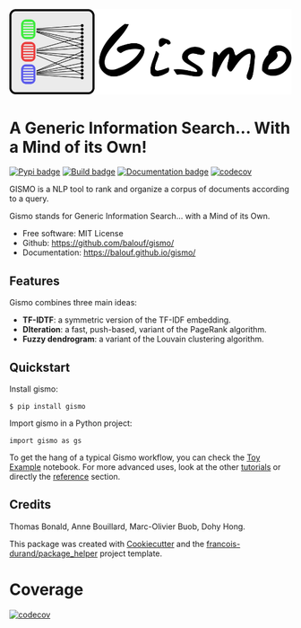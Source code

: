 [![Gismo logo](https://github.com/balouf/gismo/raw/master/docs/logo-line.png)](https://balouf.github.io/gismo/)

# A Generic Information Search... With a Mind of its Own!


[![Pypi badge](https://img.shields.io/pypi/v/gismo.svg)](https://pypi.python.org/pypi/gismo)
[![Build badge](https://github.com/balouf/gismo/actions/workflows/build.yml/badge.svg?branch=master)](https://github.com/balouf/gismo/actions?query=workflow%3Abuild)
[![Documentation badge](https://github.com/balouf/gismo/actions/workflows/docs.yml/badge.svg?branch=master)](https://github.com/balouf/gismo/actions?query=workflow%3Adocs)
[![codecov](https://codecov.io/gh/balouf/gismo/graph/badge.svg?token=TTMRW7XYS5)](https://codecov.io/gh/balouf/gismo)

GISMO is a NLP tool to rank and organize a corpus of documents according to a query.

Gismo stands for Generic Information Search... with a Mind of its Own.

- Free software: MIT License
- Github: <https://github.com/balouf/gismo/>
- Documentation: <https://balouf.github.io/gismo/>

## Features

Gismo combines three main ideas:

- **TF-IDTF**: a symmetric version of the TF-IDF embedding.
- **DIteration**: a fast, push-based, variant of the PageRank algorithm.
- **Fuzzy dendrogram**: a variant of the Louvain clustering algorithm.

## Quickstart

Install gismo:

```console
$ pip install gismo
```

Import gismo in a Python project:

```
import gismo as gs
```

To get the hang of a typical Gismo workflow, you can check the [Toy Example] notebook. For more advanced uses,
look at the other [tutorials] or directly the [reference] section.

## Credits

Thomas Bonald, Anne Bouillard, Marc-Olivier Buob, Dohy Hong.

This package was created with [Cookiecutter] and the [francois-durand/package_helper] project template.

# Coverage

[![codecov](https://codecov.io/gh/balouf/gismo/graphs/tree.svg?token=TTMRW7XYS5)](https://codecov.io/gh/balouf/gismo)

[cookiecutter]: https://github.com/audreyr/cookiecutter
[francois-durand/package_helper]: https://github.com/francois-durand/package_helper
[reference]: https://balouf.github.io/gismo/reference.html
[toy example]: https://balouf.github.io/gismo/tutorials/tutorial_toy_example.html
[tutorials]: https://balouf.github.io/gismo/tutorials/index.html#
